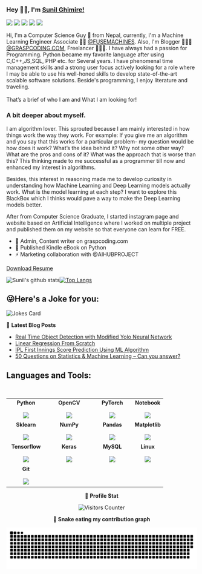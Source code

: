 ### Hey 👋🏽, I'm [Sunil Ghimire!](https://sunilghimire.com.np/) 
<p>
    <a href="mailto:info@sunilghimire.com.np"><img src="https://img.shields.io/badge/Email-%23E4405F.svg?&style=for-the-badge&logo=gmail&logoColor=white" height=25></a>
  <a href="https://twitter.com/Ghimire12Sunil"><img src="https://img.shields.io/badge/twitter-%231DA1F2.svg?&style=for-the-badge&logo=twitter&logoColor=white" height=25></a>
  <a href="https://www.linkedin.com/in/ghimiresunil/"><img src="https://img.shields.io/badge/linkedin-%230077B5.svg?&style=for-the-badge&logo=linkedin&logoColor=white" height=25></a>
  <a href="https://www.instagram.com/_tech_tutor/"><img src="https://img.shields.io/badge/instagram-%23E4405F.svg?&style=for-the-badge&logo=instagram&logoColor=white" height=25></a>
  <a href="https://sunilghimire.com.np"><img src="https://img.shields.io/badge/website-25D366?style=for-the-badge&logo=website&logoColor=white" height=25></a>
</p>

Hi, I'm  a Computer Science Guy 🚀 from Nepal, currently, I'm a Machine Learning Engineer Associate 👨‍💻 [@FUSEMACHINES](https://fusemachines.com/).  Also, I'm Blogger 🙍🏽‍♂️ [@GRASPCODING.COM](https://graspcoding.com/), Freelancer 👨🏽‍💻. I have always had a passion for Programming. Python became my favorite language after using C,C++,JS,SQL, PHP etc. for Several years. I have phenomenal time management skills and a strong user focus actively looking for a role where I may be able to use his well-honed skills to develop state-of-the-art scalable software solutions. Beside's programming, I enjoy literature and traveling.
<br><br>That’s a brief of who I am and What I am looking for!

### A bit deeper about myself. 

I am algorithm lover. This sprouted because I am mainly interested in how things work the way they work. For example: If you give me an algorithm and you say that this works for a particular problem- my question would be how does it work? What’s the idea behind it? Why not some other way? What are the pros and cons of it? What was the approach that is worse than this? This thinking made to me successful as a programmer till now and enhanced my interest in algorithms.

Besides, this interest in reasoning made me to develop curiosity in understanding how Machine Learning and Deep Learning models actually work. What is the model learning at each step? I want to explore this BlackBox which I thinks would pave a way to make the Deep Learning models better. 

After from Computer Science Graduate, I started instagram page and website based on Artificial Intelligence where I worked on multiple project and published them on my website so that everyone can learn for FREE. 

- 🔭 Admin, Content writer on graspcoding.com
- 🌱 Published Kindle eBook on Python
- ⚡  Marketing collaboration with @AIHUBPROJECT

[Download Resume](https://sunilghimire.com.np/)

![Sunil's github stats](https://github-readme-stats.vercel.app/api?username=sunil-gh&count_private=true&show_icons=true&theme=dark)<a href="https://github.com/sunil-gh">[![Top Langs](https://github-readme-stats.vercel.app/api/top-langs/?username=sunil-gh&layout=compact&theme=dark)](https://github.com/sunil-gh)</a>

## 😜Here's a Joke for you:
<img  src="https://readme-jokes.vercel.app/api" alt="Jokes Card" />

📕 **Latest Blog Posts**
<!-- BLOG-POST-LIST:START -->
- [Real Time Object Detection with Modified Yolo Neural Network](https://graspcoding.com/real-time-object-detection-with-modified-yolo-neural-network/)
- [Linear Regression From Scratch](https://aihubprojects.com/linear-regression-from-scratch/)
- [IPL First Innings Score Prediction Using ML Algorithm](https://graspcoding.com/ipl-first-innings-score-prediction-using-ml-algorithms/)
- [50 Questions on Statistics & Machine Learning – Can you answer?](https://graspcoding.com/50-questions-on-statistics-machine-learning-can-you-answer/)
<!-- BLOG-POST-LIST:END -->

## Languages and Tools:
<br/>
<center>
<table>
<tbody align="center">
 <tr>
   
<td align="center" width="25%">
<span><b><center>Python</center></b></span><br/> 
<img height=75px src="https://img.icons8.com/color/2x/python.png"> 
</td>

   
<td align="center" width="30%">
<span><b><center>OpenCV</center></b></span><br/>  
<img height=75px src="https://img.icons8.com/color/2x/opencv.png"> 
</td>

<td align="center" width="25%">
<span><b><center>PyTorch</center></b></span><br/> 
<img height=75px src="https://pytorch.org/assets/images/pytorch-logo.png"> 
</td>

<td align="center" width="25%">
<span><b><center>Notebook</center></b></span><br/>  
<img height=75px src="https://upload.wikimedia.org/wikipedia/commons/thumb/3/38/Jupyter_logo.svg/1200px-Jupyter_logo.svg.png"> 
</td>
</tr>

<tr> 
<td align="center" width="25%">
<span><b><center>Sklearn</center></b></span><br/> 
<img height=75px src="https://upload.wikimedia.org/wikipedia/commons/thumb/0/05/Scikit_learn_logo_small.svg/1200px-Scikit_learn_logo_small.svg.png"> 
</td>

<td align="center" width="25%">
<span><b><center>NumPy</center></b></span> <br/>
<img height=75px src="https://cdn.worldvectorlogo.com/logos/numpy.svg"> 
</td>

<td align="center" width="25%">
<span><b><center>Pandas</center></b></span> <br/>
<img height=75px src="https://image.flaticon.com/icons/png/512/616/616563.png"> 
</td>

<td align="center" width="25%">
<span><b><center>Matplotlib</center></b></span> <br/>
<img height=75px src="https://upload.wikimedia.org/wikipedia/commons/thumb/8/84/Matplotlib_icon.svg/1200px-Matplotlib_icon.svg.png"/>                             
</td>

</tr>

<tr>
<td align="center" width="25%">
<span><b><center>Tensorflow</center></b></span> <br/>
<img height=75px src="https://miro.medium.com/max/957/0*69C0hxf9NluTCPVl.png">
</td> 

<td align="center" width="25%">
<span><b><center>Keras</center></b></span> <br/>
<img height=75px src="https://upload.wikimedia.org/wikipedia/commons/thumb/a/ae/Keras_logo.svg/1200px-Keras_logo.svg.png"> 
</td>

<td align="center" width="25%">
<span><b><center>MySQL</center></b></span> <br/>
<img height=75px src="https://img.icons8.com/color/48/000000/mysql.png"/>
</td>

<td align="center" width="25%">
<span><b><center>Linux</center></b></span> <br/>
<img height=75px src="https://img.icons8.com/color/48/000000/linux.png"/>
</td>

</td>

</tr>
<tr>
 <td align="center" width="25%">
<span><b><center>Git</center></b></span> <br/>
<img height=75px src="https://img.icons8.com/ios-glyphs/2x/github-2.png"> 
</td>
</tr>

</tbody>
</table>

👨 **Profile Stat**
    
<img src="https://visitor-badge.glitch.me/badge?page_id=sunil-gh.sunil-gh" alt="Visitors Counter">

🐍 **Snake eating my contribution graph**
<p align="center">
  <img src="https://github.com/sunil-gh/sunil-gh/raw/output/github-contribution-grid-snake.svg" alt="snake"></center>
</p>
